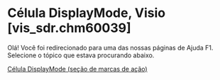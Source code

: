 
# Célula DisplayMode, Visio [vis_sdr.chm60039]

Olá! Você foi redirecionado para uma das nossas páginas de Ajuda F1. Selecione o tópico que estava procurando abaixo.

[Célula DisplayMode (seção de marcas de ação)](http://msdn.microsoft.com/library/0dfad40b-f97e-0c4a-2102-7344d1317b82%28Office.15%29.aspx)
